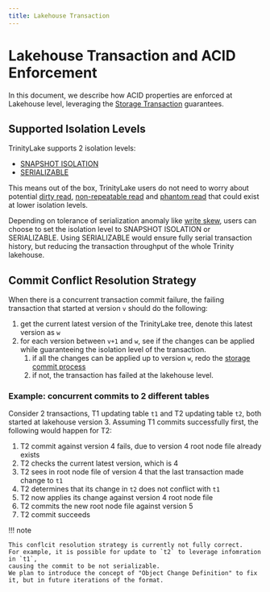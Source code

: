 ```yaml
---
title: Lakehouse Transaction
---
```


# Lakehouse Transaction and ACID Enforcement

In this document, we describe how ACID properties are enforced at Lakehouse level, leveraging
the [Storage Transaction](./storage-transaction.md) guarantees.

## Supported Isolation Levels

TrinityLake supports 2 isolation levels:

- [SNAPSHOT ISOLATION](./transaction/snapshot-isolation.md)
- [SERIALIZABLE](./transaction/ansi-definitions.md#ansi-isolation-levels)

This means out of the box, TrinityLake users do not need to worry about potential [dirty read](./transaction/ansi-definitions.md#dirty-read),
[non-repeatable read](./transaction/ansi-definitions.md#non-repeatable-read) and [phantom read](./transaction/ansi-definitions.md#phantom-read)
that could exist at lower isolation levels.

Depending on tolerance of serialization anomaly like [write skew](./transaction/snapshot-isolation.md#write-skew),
users can choose to set the isolation level to SNAPSHOT ISOLATION or SERIALIZABLE.
Using SERIALIZABLE would ensure fully serial transaction history, 
but reducing the transaction throughput of the whole Trinity lakehouse.

## Commit Conflict Resolution Strategy

When there is a concurrent transaction commit failure, the failing transaction that started at version `v` should do the following:

1. get the current latest version of the TrinityLake tree, denote this latest version as `w`
2. for each version between `v+1` and `w`, see if the changes can be applied while guaranteeing the isolation level of the transaction.
    1. if all the changes can be applied up to version `w`, redo the [storage commit process](./storage-transaction.md#storage-commit-process)
    2. if not, the transaction has failed at the lakehouse level.

### Example: concurrent commits to 2 different tables

Consider 2 transactions, T1 updating table `t1` and T2 updating table `t2`, both started at lakehouse version 3.
Assuming T1 commits successfully first, the following would happen for T2:

1. T2 commit against version 4 fails, due to version 4 root node file already exists
2. T2 checks the current latest version, which is 4
3. T2 sees in root node file of version 4 that the last transaction made change to `t1`
4. T2 determines that its change in `t2` does not conflict with `t1`
5. T2 now applies its change against version 4 root node file
6. T2 commits the new root node file against version 5
7. T2 commit succeeds

!!! note
   
    This conflcit resolution strategy is currently not fully correct. 
    For example, it is possible for update to `t2` to leverage infomration in `t1`, 
    causing the commit to be not serializable.
    We plan to introduce the concept of "Object Change Definition" to fix it, but in future iterations of the format. 
    